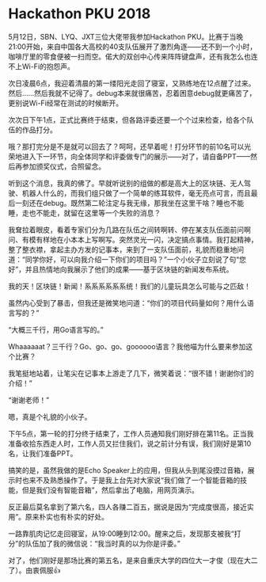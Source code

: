 # Hackathon PKU 2018

5月12日，SBN、LYQ、JXT三位大佬带我参加Hackathon PKU。比赛于当晚21:00开始，来自中国各大高校的40支队伍展开了激烈角逐——还不到一个小时，咖啡厅里的零食便被一扫而空。偌大的双创中心传来阵阵键盘声，还有我怎么也连不上Wi-Fi的抱怨声。

次日凌晨6点，我迎着清晨的第一缕阳光走回了寝室，又熟练地在12点醒了过来。然后……然后我就不记得了。debug本来就很痛苦，忍着困意debug就更痛苦了，更别说Wi-Fi经常在测试的时候断开。

次次日下午1点，正式比赛终于结束，但各路评委还要一个个过来检查，给各个队伍的作品打分。

哦？那打完分是不是就可以回去了？呵呵，还早着呢！打分环节的前10名可以光荣地进入下一环节，向全体同学和评委做专门的展示——对了，请自备PPT——然后再参加颁奖仪式，合照留念。

听到这个消息，我真的佛了。早就听说别的组做的都是高大上的区块链、无人驾驶、机器人什么的，而我们组只做了一个简单的练耳软件，毫无亮点可言，而且最后一刻还在debug。既然第二轮注定与我无缘，那我坐在这里干啥？睡也不能睡，走也不能走，就留在这里等一个失败的消息？

我耷拉着眼皮，看着专家们分为几路在队伍之间转啊转、停在某支队伍面前问啊问、有模有样地在小本本上写啊写。突然灵光一闪，决定搞点事情。我打起精神，整了整衣襟，拿起主办方发的记事本，来到了一支队伍面前，礼貌而稳重地问道：“同学你好，可以向我介绍一下你们的项目吗？”一个小伙子立刻说了句“您好”，并且热情地向我展示了他们的成果——基于区块链的新闻发布系统。

我的天！区块链！新闻！系系系系系系统！我们的儿童玩具怎么可能与之匹敌！

虽然内心受到了暴击，但我还是微笑地问道：“你们的项目代码量如何？用什么语言写的？”

“大概三千行，用Go语言写的。”

Whaaaaaat？三千行？Go、go、go、goooooo语言？我他喵为什么要来参加这个比赛？

我笔挺地站着，让笔尖在记事本上游走了几下，微笑着说：“很不错！谢谢你们的介绍！”

“谢谢老师！”

嗯，真是个礼貌的小伙子。

下午5点，第一轮的打分终于结束了，工作人员通知我们刚好排在第11名。正当我准备收拾东西走人时，工作人员又拦住我们，说之前计分有误，我们刚好是第10名，让我们准备PPT。

搞笑的是，虽然我做的是Echo Speaker上的应用，但我从头到尾没摸过音箱，展示时也来不及熟悉操作了。于是我上台先对大家说“我们做了一个智能音箱的技能，但是我们没有智能音箱”，然后拿出了电脑，用网页演示。

反正最后莫名拿到了第六名，四人各赚二百五，据说是因为“完成度很高，接近实用”。原来朴实也有朴实的好处。

一路靠肌肉记忆走回寝室，从19:00睡到12:00。醒来之后，发现那支被我“打分”的队伍加了我的微信说：“我当时真的以为你是评委。”

对了，他们刚好是那场比赛的第五名，是来自重庆大学的四位大一才俊（现在大二了）。由衷佩服👍